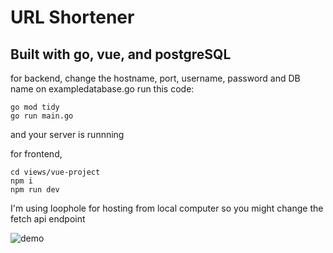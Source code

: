 # URL Shortener
## Built with go, vue, and postgreSQL

for backend, 
change the hostname, port, username, password and DB name on exampledatabase.go
run this code:
```
go mod tidy 
go run main.go
```  
and your server is runnning


for frontend,  
```
cd views/vue-project
npm i
npm run dev
```

I'm using loophole for hosting from local computer so you might change the fetch api endpoint


![demo](./documentation/demo-url-shortener.gif)

